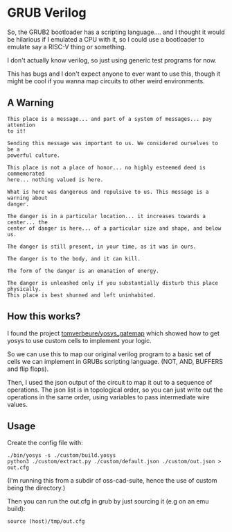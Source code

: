 # GRUB Verilog

So, the GRUB2 bootloader has a scripting language.... and I thought it would be
hilarious if I emulated a CPU with it, so I could use a bootloader to emulate
say a RISC-V thing or something.

I don't actually know verilog, so just using generic test programs for now.

This has bugs and I don't expect anyone to ever want to use this, though it
might be cool if you wanna map circuits to other weird environments.

## A Warning

```
This place is a message... and part of a system of messages... pay attention
to it!

Sending this message was important to us. We considered ourselves to be a
powerful culture.

This place is not a place of honor... no highly esteemed deed is commemorated
here... nothing valued is here.

What is here was dangerous and repulsive to us. This message is a warning about
danger.

The danger is in a particular location... it increases towards a center... the
center of danger is here... of a particular size and shape, and below us.

The danger is still present, in your time, as it was in ours.

The danger is to the body, and it can kill.

The form of the danger is an emanation of energy.

The danger is unleashed only if you substantially disturb this place physically.
This place is best shunned and left uninhabited.
```

## How this works?

I found the project [tomverbeure/yosys_gatemap](https://github.com/tomverbeure/yosys_gatemap)
which showed how to get yosys to use custom cells to implement your logic.

So we can use this to map our original verilog program to a basic set of cells
we can implement in GRUBs scripting language. (NOT, AND, BUFFERS and flip
flops).

Then, I used the json output of the circuit to map it out to a sequence of
operations.
The json list is in topological order, so you can just write out the operations
in the same order, using variables to pass intermediate wire values.

## Usage

Create the config file with:
```
./bin/yosys -s ./custom/build.yosys
python3 ./custom/extract.py ./custom/default.json ./custom/out.json > out.cfg
```

(I'm running this from a subdir of oss-cad-suite, hence the use of custom being
the directory.)

Then you can run the out.cfg in grub by just sourcing it (e.g on an emu build):
```
source (host)/tmp/out.cfg
```
